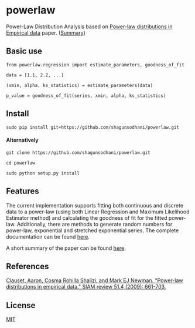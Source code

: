 # powerlaw

Power-Law Distribution Analysis based on [Power-law distributions in Empirical data](http://arxiv.org/pdf/0706.1062.pdf) paper. ([Summary](/paper/README.md))

## Basic use


```
from powerlaw.regression import estimate_parameters, goodness_of_fit

data = [1.1, 2.2, ...]

(xmin, alpha, ks_statistics) = estimate_parameters(data)

p_value = goodness_of_fit(series, xmin, alpha, ks_statistics)
```

## Install

```
sudo pip install git+https://github.com/shagunsodhani/powerlaw.git
```

#### Alternatively

```
git clone https://github.com/shagunsodhani/powerlaw.git

cd powerlaw

sudo python setup.py install
```

## Features

The current implementation supports fitting both continuous and discrete data to a power-law (using both Linear Regression and Maximum Likelihood Estimator method) and calculating the goodness of fit for the fitted power-law. Additionally, there are methods to generate random numbers for power-law, exponential and stretched exponential series. The complete documentation can be found [here](https://powerlaw.readthedocs.org).

A short summary of the paper can be found [here](/paper/README.md).

## References

[Clauset, Aaron, Cosma Rohilla Shalizi, and Mark EJ Newman. "Power-law distributions in empirical data." SIAM review 51.4 (2009): 661-703.](http://arxiv.org/pdf/0706.1062.pdf)

## License

[MIT](http://shagun.mit-license.org/)